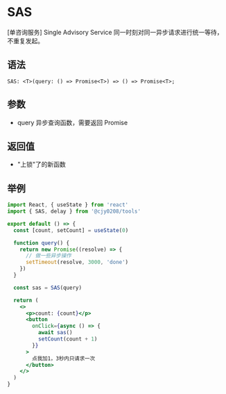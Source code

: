 # SAS

[单咨询服务] Single Advisory Service 同一时刻对同一异步请求进行统一等待，不重复发起。

## 语法

```
SAS: <T>(query: () => Promise<T>) => () => Promise<T>;
```

## 参数

- query 异步查询函数，需要返回 Promise

## 返回值

- "上锁"了的新函数

## 举例

```jsx
import React, { useState } from 'react'
import { SAS, delay } from '@cjy0208/tools'

export default () => {
  const [count, setCount] = useState(0)

  function query() {
    return new Promise((resolve) => {
      // 做一些异步操作
      setTimeout(resolve, 3000, 'done')
    })
  }

  const sas = SAS(query)

  return (
    <>
      <p>count: {count}</p>
      <button
        onClick={async () => {
          await sas()
          setCount(count + 1)
        }}
      >
        点我加1，3秒内只请求一次
      </button>
    </>
  )
}
```
